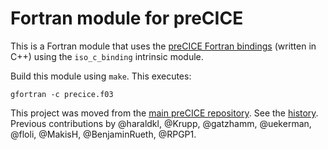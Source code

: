 # Fortran module for preCICE

This is a Fortran module that uses the [preCICE Fortran bindings](https://precice.org/couple-your-code-api.html) (written in C++) using the `iso_c_binding` intrinsic module.

Build this module using `make`. This executes:

```shell
gfortran -c precice.f03
```

This project was moved from the [main preCICE repository](https://github.com/precice/precice). See the [history](https://github.com/precice/precice/tree/d0fafbd912ad6cbf0727299d23e1210570957945/src/precice/bindings/f2003). Previous contributions by @haraldkl, @Krupp, @gatzhamm, @uekerman, @floli, @MakisH, @BenjaminRueth, @RPGP1.
